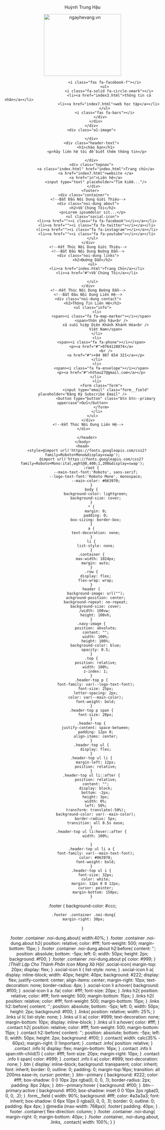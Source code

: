 
<html lang="en">
    <head> 
    <meta charset="UTF-8">
    <meta http-equiv="X-UA-Compatible" content="IE-edge">
    <meta name="viewport" content="width-device-width, initial-scale-1.0">
    <script src="http://kit.fontawesome.com/54f0cb7e4a.js" crossorigin="amonyus"></script>
    <link rel="stylesheet" href="style.css">
    <title>web cá nhân</title>
    </head>
    <body>
        <header>
            <div class="top">
                <div class="container">
                    <div class="header-top row">
                        <p>Huỳnh Trung Hậu</p>
                                                <img src="https://ngayhevang.vn/wp-content/uploads/2021/03/thap-tram-huong-nha-trang-5.jpg" alt="ngayhevang.vn" width="250" height="200">

                        <i class="fas fa-facebook-f"></i>
                        <ul>
                            <i class="fa-solid fa-circle-xmark"></i>
                            <li><a href="index3.html">thông tin cá nhân</a></li>                                                            
                            <li><a href="index7.html">web học tập</a></li>                                                       
                        </ul>
                        <i class="fas fa-bars"></i>
                    </div>
                </div>
            </div>
            <div class="a1-image">
    
            </div>
            <div class="header-text">
                <h1>chào bạn</h1>
                 <p>hãy liên hệ tôi để biết thêm thông tin</p>
                 
            </div>
            <div class="topnav">
                <a class="index.html" href="index.html">Trang chủ</a>
                <a href="index7.html">website </a>
                <a href="in">Liên hệ</a>
                <input type="text" placeholder="Tìm kiếm..."/>
              </div>
           <footer>
     <div class="container">
         <!--Bắt Đầu Nội Dung Giới Thiệu-->
         <div class="noi-dung about">
             <h2>Về Chúng Tôi</h2>
             <p>Lorem ipsumdolor sit...</p>
             <ul class="social-icon">
                 <li><a href=""><i class="fa fa-facebook"></i></a></li>
                 <li><a href=""><i class="fa fa-twitter"></i></a></li>
                 <li><a href=""><i class="fa fa-instagram"></i></a></li>
                 <li><a href=""><i class="fa fa-youtube"></i></a></li>
             </ul>
         </div>
         <!--Kết Thúc Nội Dung Giới Thiệu-->
         <!--Bắt Đầu Nội Dung Đường Dẫn-->
         <div class="noi-dung links">
             <h2>Đường Dẫn</h2>
             <ul>
                 <li><a href="index.html">Trang Chủ</a></li>
                 <li><a href="#">Về Chúng Tôi</a></li>
                 
             </ul>
         </div>
         <!--Kết Thúc Nội Dung Đường Dẫn-->
         <!--Bắt Đâu Nội Dung Liên Hệ-->
         <div class="noi-dung contact">
             <h2>Thông Tin Liên Hệ</h2>
             <ul class="info">
                 <li>
                     <span><i class="fa fa-map-marker"></i></span>
                     <span>thôn phú hậu<br />
                         xã suối hiệp Diên Khánh Khánh Hòa<br />
                         Việt Nam</span>
                 </li>
                 <li>
                     <span><i class="fa fa-phone"></i></span>
                     <p><a href="#">0764128874</a>
                         <br />
                         <a href="#">+84 987 654 321</a></p>
                 </li>
                 <li>
                     <span><i class="fa fa-envelope"></i></span>
                     <p><a href="#">hthau27@gmail.com</a></p>
                </li>
                 <li>
                     <form class="form">
                         <input type="email" class="form__field" placeholder="Đăng Ký Subscribe Email" />
                         <button type="button" class="btn btn--primary  uppercase">Gửi</button>
                     </form>
                 </li>
             </ul>
         </div>
         <!--Kết Thúc Nội Dung Liên Hệ-->
     </div>
 </footer>
               
        
        </header>
    </body>
    <head>
        <style>@import url('https://fonts.googleapis.com/css2?family=Roboto+Mono&display=swap');
            @import url('https://fonts.googleapis.com/css2?family=Roboto+Mono:ital,wght@0,400;1,200&display=swap');
            :root {
                --main-text-font:'Roboto', sans-serif;
                --logo-text-font:'Roboto Mono', monospace;
                --main-color: #063970;
            }
            body {
                background-color: lightgreen;
                background-size: cover;
            }
            * {
                margin: 0;
                padding: 0;
                box-sizing: border-box;
            }
            a {
                text-decoration: none;
            }
            li {
                list-style: none;
            }
            .container {
                max-width: 1024px;
                margin: auto;
            }
            .row {
                display: flex;
                flex-wrap: wrap;
            }
            header {
                background-image: url("");
                ackground-position: center;
                background-repeat: no-repeat;
                background-size: cover;
               /width: 100vw;
                height: 100vh;
            }
            .navy-image {
                position: absolute;
                content: "";
                width: 100%;
                height: 100%;
                background-color: blue;
                opacity: 0.5;
            }
            .top {
                position: relative;
                width: 100%;
                z-index: 1;
            }
            .header-top p {
                font-family: var(--logo-text-font);
                font-size: 25px;
                letter-spacing: 2px;
                color: var(--main-color);
                font-weight: bold;
            }
            .header-top p span {
                font-size: 20px;
            }
            .header-top {
                justify-content: space-between;
                padding: 12px 0;
                align-items: center;
            }
            .header-top ul {
                display: flex;
            }
            .header-top ul li {
                margin-left: 12px;
                position: relative;
            }
            .header-top ul li::after {
                position: relative;
                content: "";
                display: block;
                bottom: -2px;
                height: 3px;
                width: 0%;
                left: 50%;
                transform: translate(-50%);
                background-color: var(--main-color);
                border-radius: 5px;
                transition: all 0.5s ease;
            }
            .header-top ul li:hover::after {
                width: 100%;
            
            }
            .header-top ul li a {
                font-family: var(--main-text-font);
                color: #063970;
                font-weight: bold;
            }
            .header-top ul i {
                font-size: 32px;
                color: white;
                margin: 12px 0 0 12px;
                cursor: pointer;
                margin-bottom: 150px;
            }
.footer {
                    background-color: #ccc;

     .footer .container .noi-dung{
     margin-right: 30px;
 }
 
.footer  .container .noi-dung.about{
     width:40%;
 }
 .footer .container .noi-dung.about h2{
     position: relative;
     color: #fff;
     font-weight: 500;
     margin-bottom: 15px;
 }
 .footer .container .noi-dung.about h2:before{
     content: '';
     position: absolute;
     bottom: -5px;
     left: 0;
     width: 50px;
     height: 2px;
     background: #f00;
 }
.footer .container .noi-dung.about p{
     color: #999;
 }
 /*Thiết Lập Cho Thành Phần Icon Mạng Xã Hội*/
 .social-icon{
     margin-top: 20px;
     display: flex;
 }
.social-icon li {
     list-style: none;
 }
 .social-icon li a{
     display: inline-block;
     width: 40px;
     height: 40px;
     background: #222;
     display: flex;
     justify-content: center;
     align-items: center;
     margin-right: 10px;
     text-decoration: none;
     border-radius: 4px;
 }
.social-icon li a:hover{
     background: #f00;
 }
.social-icon li a .fa{
     color: #fff;
     font-size: 20px;
 }
.links h2{
     position: relative;
     color: #fff;
     font-weight: 500;
     margin-bottom: 15px;
 }
.links h2{
     position: relative;
     color: #fff;
     font-weight: 500;
     margin-bottom: 15px;
 }
.links h2::before{
     content: '';
     position: absolute;
     bottom: -5px;
     left: 0;
     width: 50px;
     height: 2px;
     background: #f00;
 }
.links{
    position: relative;
    width: 25%;
 }
 .links ul li{
     list-style: none;
 }
 .links ul li a{
     color: #999;
     text-decoration: none;
     margin-bottom: 10px;
     display: inline-block;
 }
.links ul li a:hover{
     color: #fff;
 }
 .contact h2{
     position: relative;
     color: #fff;
     font-weight: 500;
     margin-bottom: 15px;
 }
.contact h2::before{
     content: '';
     position: absolute;
     bottom: -5px;
     left: 0;
     width: 50px;
     height: 2px;
     background: #f00;
 }
.contact{
     width: calc(35% - 60px);
     margin-right: 0 !important;
 }
.contact .info{
     position: relative;
 }
 .contact .info li{
     display: flex;
     margin-bottom: 16px;
 }
 .contact .info li span:nth-child(1) {
     color: #fff;
     font-size: 20px;
     margin-right: 10px;
 }
.contact .info li span{
     color: #999;
 }
.contact .info li a{
     color: #999;
     text-decoration: none;
 }
 .btn {
     display: inline-block;
     background: transparent;
     color: inherit;
     font: inherit;
     border: 0;
     outline: 0;
     padding: 0;
     margin-top:16px;
     transition: all 200ms ease-in;
     cursor: pointer;
 }
 .btn--primary {
     background: #222;
     color: #fff;
     box-shadow: 0 0 10px 2px rgba(0, 0, 0, .1);
     border-radius: 2px;
     padding: 8px 24px;
 }
 .btn--primary:hover {
     background: #f00;
 }
 .btn--primary:active {
     background: #f00;
     box-shadow: inset 0 0 10px 2px rgba(0, 0, 0, .2);
 }
.form__field {
     width: 90%;
     background: #fff;
     color: #a3a3a3;
     font: inherit;
     box-shadow: 0 6px 10px 0 rgba(0, 0, 0, .1);
     border: 0;
     outline: 0;
     padding: 8px 4px;
 }
 @media  (max-width: 768px){
     .footer{
         padding: 40px;
              }
    . footer .container{
         flex-direction: column;
     }
     .footer .container .noi-dung{
         margin-right: 0;
         margin-bottom: 40px;
     }
     .footer .container, .noi-dung.about, .links, .contact{
         width: 100%;
     }
 }
              </style>
    </head>
    

